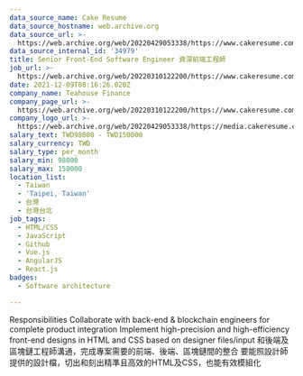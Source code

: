 ```yaml
---
data_source_name: Cake Resume
data_source_hostname: web.archive.org
data_source_url: >-
  https://web.archive.org/web/20220429053338/https://www.cakeresume.com/jobs?ref=jobs_job_search_202001_v2&utm_campaign=jobs_job_search&utm_source=google&utm_content=202001_v2&gclid=CjwKCAjw9qiTBhBbEiwAp-GE0QAQVi1PP90Zg7RzV-FMesN7AdET8fKhFD3Kkq1N6nhM9n3zrUIYlhoChVoQAvD_BwE
data_source_internal_id: '34979'
title: Senior Front-End Software Engineer 資深前端工程師
job_url: >-
  https://web.archive.org/web/20220310122200/https://www.cakeresume.com/companies/teahouse-finance/jobs/front-end-software-engineer-eef2fb
date: 2021-12-09T08:16:26.020Z
company_name: Teahouse Finance
company_page_url: >-
  https://web.archive.org/web/20220310122200/https://www.cakeresume.com/companies/teahouse-finance
company_logo_url: >-
  https://web.archive.org/web/20220429053338/https://media.cakeresume.com/image/upload/s--wQyRCWAX--/c_pad,fl_png8,h_200,w_200/v1639039615/ygbbgridez1kd3fukokl.png
salary_text: TWD98000 - TWD150000
salary_currency: TWD
salary_type: per_month
salary_min: 98000
salary_max: 150000
location_list:
  - Taiwan
  - 'Taipei, Taiwan'
  - 台灣
  - 台灣台北
job_tags:
  - HTML/CSS
  - JavaScript
  - Github
  - Vue.js
  - AngularJS
  - React.js
badges:
  - Software architecture

---
```


Responsibilities Collaborate with back-end & blockchain engineers for complete product integration Implement high-precision and high-efficiency front-end designs in HTML and CSS based on designer files/input 和後端及區塊鏈工程師溝通，完成專案需要的前端、後端、區塊鏈間的整合 要能照設計師提供的設計檔，切出和刻出精準且高效的HTML及CSS，也能有效模組化
